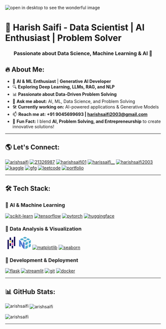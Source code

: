 ![open in desktop to see the wonderful image](https://github.com/arishsaifi/arishsaifi/blob/main/Your%20paragraph%20text.jpg)

# 🚀 Harish Saifi - Data Scientist | AI Enthusiast | Problem Solver  
<h3 align="center">Passionate about Data Science, Machine Learning & AI 🚀</h3>

## 🔥 About Me:
- 🤖 **AI & ML Enthusiast** | **Generative AI Developer**  
- 🔍 **Exploring Deep Learning, LLMs, RAG, and NLP**  
- 📊 **Passionate about Data-Driven Problem Solving**  
- 💬 **Ask me about:** AI, ML, Data Science, and Problem Solving  
- 🛠️ **Currently working on:** AI-powered applications & Generative Models  
- 📫 **Reach me at:** **+91 9045699693 | harishsaifi2003@gmail.com**  
- 🎯 **Fun Fact:** I blend **AI, Problem Solving, and Entrepreneurship** to create innovative solutions!  

---

## 🌎 Let's Connect:
<p align="left">
<a href="https://linkedin.com/in/dataharis" target="blank"><img align="center" src="https://raw.githubusercontent.com/rahuldkjain/github-profile-readme-generator/master/src/images/icons/Social/linked-in-alt.svg" alt="arishsaifi" height="30" width="40" /></a>
<a href="https://stackoverflow.com/users/21326987" target="blank"><img align="center" src="https://raw.githubusercontent.com/rahuldkjain/github-profile-readme-generator/master/src/images/icons/Social/stack-overflow.svg" alt="21326987" height="30" width="40" /></a>
<a href="https://fb.com/harishsaifi01" target="blank"><img align="center" src="https://raw.githubusercontent.com/rahuldkjain/github-profile-readme-generator/master/src/images/icons/Social/facebook.svg" alt="harishsaifi01" height="30" width="40" /></a>
<a href="https://instagram.com/dataharis" target="blank"><img align="center" src="https://raw.githubusercontent.com/rahuldkjain/github-profile-readme-generator/master/src/images/icons/Social/instagram.svg" alt="harissaifi__" height="30" width="40" /></a>
<a href="https://www.hackerrank.com/harishsaifi2003" target="blank"><img align="center" src="https://raw.githubusercontent.com/rahuldkjain/github-profile-readme-generator/master/src/images/icons/Social/hackerrank.svg" alt="harishsaifi2003" height="30" width="40"/></a>
<a href="https://www.kaggle.com/arishsaifi28" target="blank"><img align="center" src="https://upload.wikimedia.org/wikipedia/commons/7/7c/Kaggle_logo.png" alt="kaggle" height="30" width="40"/></a>
<a href="https://www.geeksforgeeks.org/user/dataharis" target="blank"><img align="center" src="https://upload.wikimedia.org/wikipedia/commons/4/43/GeeksforGeeks.svg" alt="gfg" height="30" width="40"/></a>
<a href="https://leetcode.com/dataharis" target="blank"><img align="center" src="https://upload.wikimedia.org/wikipedia/commons/1/19/LeetCode_logo_black.png" alt="leetcode" height="30" width="40"/></a>
<a href="https://www.dataharis.netlify.app/" target="blank"><img align="center" src="https://img.icons8.com/ios-filled/50/000000/domain.png" alt="portfolio" height="30" width="40"/></a>
</p>

---

## 🛠️ Tech Stack:
### 🔹 **AI & Machine Learning**
<p align="left">
<a href="https://scikit-learn.org/" target="_blank"><img src="https://upload.wikimedia.org/wikipedia/commons/0/05/Scikit_learn_logo_small.svg" alt="scikit-learn" width="40" height="40"/></a>
<a href="https://www.tensorflow.org/" target="_blank"><img src="https://upload.wikimedia.org/wikipedia/commons/2/2d/Tensorflow_logo.svg" alt="tensorflow" width="40" height="40"/></a>
<a href="https://pytorch.org/" target="_blank"><img src="https://upload.wikimedia.org/wikipedia/commons/1/10/PyTorch_logo_icon.svg" alt="pytorch" width="40" height="40"/></a>
<a href="https://huggingface.co/" target="_blank"><img src="https://huggingface.co/front/assets/huggingface_logo-noborder.svg" alt="huggingface" width="40" height="40"/></a>
</p>

### 🔹 **Data Analysis & Visualization**
<p align="left">
<a href="https://pandas.pydata.org/" target="_blank"><img src="https://raw.githubusercontent.com/devicons/devicon/master/icons/pandas/pandas-original.svg" alt="pandas" width="40" height="40"/></a>
<a href="https://numpy.org/" target="_blank"><img src="https://raw.githubusercontent.com/devicons/devicon/master/icons/numpy/numpy-original.svg" alt="numpy" width="40" height="40"/></a>
<a href="https://matplotlib.org/" target="_blank"><img src="https://upload.wikimedia.org/wikipedia/commons/8/84/Matplotlib_icon.svg" alt="matplotlib" width="40" height="40"/></a>
<a href="https://seaborn.pydata.org/" target="_blank"><img src="https://seaborn.pydata.org/_images/logo-mark-lightbg.svg" alt="seaborn" width="40" height="40"/></a>
</p>

### 🔹 **Development & Deployment**
<p align="left">
<a href="https://flask.palletsprojects.com/" target="_blank"><img src="https://upload.wikimedia.org/wikipedia/commons/3/3c/Flask_logo.svg" alt="flask" width="40" height="40"/></a>
<a href="https://streamlit.io/" target="_blank"><img src="https://streamlit.io/images/brand/streamlit-mark-color.svg" alt="streamlit" width="40" height="40"/></a>
<a href="https://git-scm.com/" target="_blank"><img src="https://www.vectorlogo.zone/logos/git-scm/git-scm-icon.svg" alt="git" width="40" height="40"/></a>
<a href="https://www.docker.com/" target="_blank"><img src="https://upload.wikimedia.org/wikipedia/commons/4/4e/Docker_%28container_engine%29_logo.svg" alt="docker" width="40" height="40"/></a>
</p>

---

## 📊 GitHub Stats:
<p><img align="left" src="https://github-readme-stats.vercel.app/api/top-langs?username=dataharis&show_icons=true&locale=en&layout=compact" alt="arishsaifi" /></p>

<p>&nbsp;<img align="center" src="https://github-readme-stats.vercel.app/api?username=dataharis&show_icons=true&locale=en" alt="arishsaifi" /></p>

<p><img align="center" src="https://github-readme-streak-stats.herokuapp.com/?user=dataharis&" alt="arishsaifi" /></p>

---